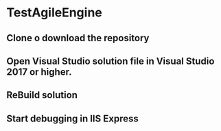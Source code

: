 # TestAgileEngine

## Clone o download the repository
## Open Visual Studio solution file in Visual Studio 2017 or higher.
## ReBuild solution
## Start debugging in IIS Express

